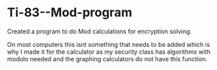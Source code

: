 Ti-83--Mod-program
==================

Created a program to do Mod calculations for encryption solving.

On most computers this isnt something that needs to be added which is why I made it for the calculator as my security
class has algorithms with modulo needed and the graphing calculators do not have this function.
